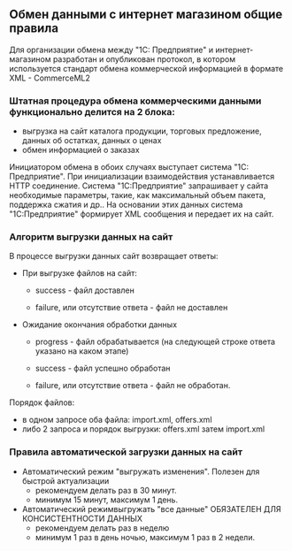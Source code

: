 ## Обмен данными с интернет магазином общие правила
Для организации обмена между "1С: Предприятие" и интернет-магазином разработан и опубликован протокол, в котором используется стандарт обмена коммерческой информацией в формате XML - CommerceML2

### Штатная процедура обмена коммерческими данными функционально делится на 2 блока:

* выгрузка на сайт каталога продукции, торговых предложение, данных об остатках, данных о ценах
* обмен информацией о заказах

Инициатором обмена в обоих случаях выступает система "1С: Предприятие". При инициализации взаимодействия устанавливается HTTP соединение. Система "1С:Предприятие" запрашивает у сайта необходимые параметры, такие, как максимальный объем пакета, поддержка сжатия и др.. На основании этих данных система "1С:Предприятие" формирует XML сообщения и передает их на сайт.

### Алгоритм выгрузки данных на сайт
В процессе выгрузки данных сайт возвращает ответы:

* При выгрузке файлов на сайт:

  * success - файл доставлен

  * failure, или отсутствие ответа - файл не доставлен

* Ожидание окончания обработки данных

  * progress - файл обрабатывается (на следующей строке ответа указано на каком этапе)

  * success - файл успешно обработан

  * failure, или отсутствие ответа - файл не обработан.
  
 Порядок файлов:
 * в одном запросе оба файла: import.xml, offers.xml
 * либо 2 запроса и порядок выгрузки: offers.xml затем import.xml

### Правила автоматической загрузки данных на сайт
* Автоматический режим "выгружать изменения".
Полезен для быстрой актуализации
  * рекомендуем делать раз в 30 минут.
  * минимум 15 минут, максимум 1 день.
* Автоматический режимвыгружать "все данные"
ОБЯЗАТЕЛЕН ДЛЯ КОНСИСТЕНТНОСТИ ДАННЫХ
  * рекомендуем делать раз в неделю
  * минимум 1 раз в день ночью, максимум 1 раз в 2 недели.

